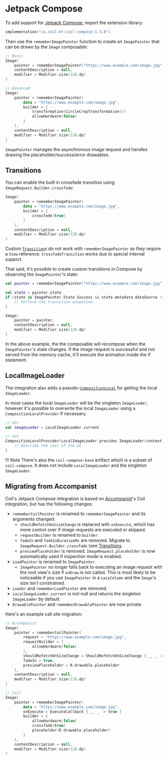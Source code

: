 # Jetpack Compose

To add support for [Jetpack Compose](https://developer.android.com/jetpack/compose), import the extension library:

```kotlin
implementation("io.coil-kt:coil-compose:1.3.0")
```

Then use the `rememberImagePainter` function to create an `ImagePainter` that can be drawn by the `Image` composable:

```kotlin
// Basic
Image(
    painter = rememberImagePainter("https://www.example.com/image.jpg"),
    contentDescription = null,
    modifier = Modifier.size(128.dp)
)

// Advanced
Image(
    painter = rememberImagePainter(
        data = "https://www.example.com/image.jpg",
        builder = {
            transformation(CircleCropTransformation())
            allowHardware(false)
        }
    ),
    contentDescription = null,
    modifier = Modifier.size(128.dp)
)
```

`ImagePainter` manages the asynchronous image request and handles drawing the placeholder/success/error drawables.

## Transitions

You can enable the built in crossfade transition using `ImageRequest.Builder.crossfade`:

```kotlin
Image(
    painter = rememberImagePainter(
        data = "https://www.example.com/image.jpg",
        builder = {
            crossfade(true)
        }
    ),
    contentDescription = null,
    modifier = Modifier.size(128.dp)
)
```

Custom [`Transition`](transitions.md)s do not work with `rememberImagePainter` as they require a `View` reference. `CrossfadeTransition` works due to special internal support.

That said, it's possible to create custom transitions in Compose by observing the `ImagePainter`'s state:

```kotlin
val painter = rememberImagePainter("https://www.example.com/image.jpg")

val state = painter.state
if (state is ImagePainter.State.Success && state.metadata.dataSource != DataSource.MEMORY_CACHE }) {
    // Perform the transition animation.
}

Image(
    painter = painter,
    contentDescription = null,
    modifier = Modifier.size(128.dp)
)
```

In the above example, the the composable will recompose when the `ImagePainter`'s state changes. If the image request is successful and not served from the memory cache, it'll execute the animation inside the if statement.

## LocalImageLoader

The integration also adds a pseudo-[`CompositionLocal`](https://developer.android.com/reference/kotlin/androidx/compose/runtime/CompositionLocal) for getting the local `ImageLoader`.

In most cases the local `ImageLoader` will be the singleton `ImageLoader`, however it's possible to overwrite the local `ImageLoader` using a `CompositionLocalProvider` if necessary.

```kotlin
// Get
val imageLoader = LocalImageLoader.current

// Set
CompositionLocalProvider(LocalImageLoader provides ImageLoader(context)) {
    // Describe the rest of the UI.
}
```

!!! Note
    There's also the `coil-compose-base` artifact which is a subset of `coil-compose`. It does not include `LocalImageLoader` and the singleton `ImageLoader`.

## Migrating from Accompanist

Coil's Jetpack Compose integration is based on [Accompanist](https://github.com/google/accompanist)'s Coil integration, but has the following changes:

- `rememberCoilPainter` is renamed to `rememberImagePainter` and its arguments changed:
    - `shouldRefetchOnSizeChange` is replaced with `onExecute`, which has more control over if image requests are executed or skipped.
    - `requestBuilder` is renamed to `builder`.
    - `fadeIn` and `fadeInDurationMs` are removed. Migrate to `ImageRequest.Builder.crossfade` (see [Transitions](#Transitions).
    - `previewPlaceholder` is removed. `ImageRequest.placeholder` is now automatically used if inspection mode is enabled.
- `LoadPainter` is renamed to `ImagePainter`.
    - `ImagePainter` no longer falls back to executing an image request with the root view's size if `onDraw` is not called. This is most likely to be noticeable if you use `ImagePainter` in a `LazyColumn` and the `Image`'s size isn't constrained.
- `Loader` and `rememberLoadPainter` are removed.
- `LocalImageLoader.current` is not-null and returns the singleton `ImageLoader` by default.
- `DrawablePainter` and `rememberDrawablePainter` are now private.

Here's an example call site migration:

```kotlin
// Accompanist
Image(
    painter = rememberCoilPainter(
        request = "https://www.example.com/image.jpg",
        requestBuilder = {
            allowHardware(false)
        },
        shouldRefetchOnSizeChange = ShouldRefetchOnSizeChange { _, _ -> true }
        fadeIn = true,
        previewPlaceholder = R.drawable.placeholder
    ),
    contentDescription = null,
    modifier = Modifier.size(128.dp)
)

// Coil
Image(
    painter = rememberImagePainter(
        data = "https://www.example.com/image.jpg",
        onExecute = ExecuteCallback { _, _ -> true }
        builder = {
            allowHardware(false)
            crossfade(true)
            placeholder(R.drawable.placeholder)
        }
    ),
    contentDescription = null,
    modifier = Modifier.size(128.dp)
)
```
